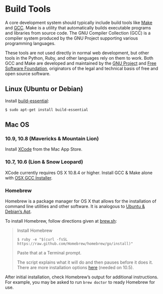 Build Tools
===========

A core development system should typically include build tools
like [Make](http://en.wikipedia.org/wiki/Make_%28software%29)
and [GCC](http://en.wikipedia.org/wiki/GNU_Compiler_Collection).
Make is a utility that automatically builds executable programs
and libraries from source code. The GNU Compiler Collection (GCC)
is a compiler system produced by the GNU Project supporting
various programming languages.

These tools are not used directly in normal web development,
but other tools in the Python, Ruby, and other languages rely
on them to work. Both GCC and Make are developed and maintained
by the [GNU Project](https://www.gnu.org) and
[Free Software Foundation](http://www.fsf.org),
originators of the legal and technical basis
of free and open source software.


Linux (Ubuntu or Debian)
-----

Install [build-essential](http://packages.ubuntu.com/precise/build-essential):

    $ sudo apt-get install build-essential


Mac OS
------

### 10.9, 10.8 (Mavericks & Mountain Lion)

Install [XCode](https://developer.apple.com/xcode/) from the Mac App Store.


### 10.7, 10.6 (Lion & Snow Leopard)

XCode currently requires OS X 10.8.4 or higher. Install GCC & Make alone with
[OSX GCC Installer](https://github.com/kennethreitz/osx-gcc-installer#readme).


### Homebrew

Homebrew is a package manager for OS X that allows for the installation of
command line utilities and other software. It is analogous to
[Ubuntu & Debian’s Apt](http://en.wikipedia.org/wiki/Advanced_Packaging_Tool).

To install Homebrew, follow directions given at [brew.sh](http://brew.sh/#install):

> Install Homebrew
> 
>     $ ruby -e "$(curl -fsSL https://raw.github.com/Homebrew/homebrew/go/install)"
> 
> Paste that at a Terminal prompt.
> 
> The script explains what it will do and then pauses before it does it.
> There are more installation options [here](https://github.com/Homebrew/homebrew/wiki/Installation)
> (needed on 10.5).

After initial installation, check Homebrew’s output for additional instructions.
For example, you may be asked to run `brew doctor` to ready Homebrew for use.
